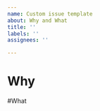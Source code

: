```yaml
---
name: Custom issue template
about: Why and What
title: ''
labels: ''
assignees: ''

---
```


# Why

#What
